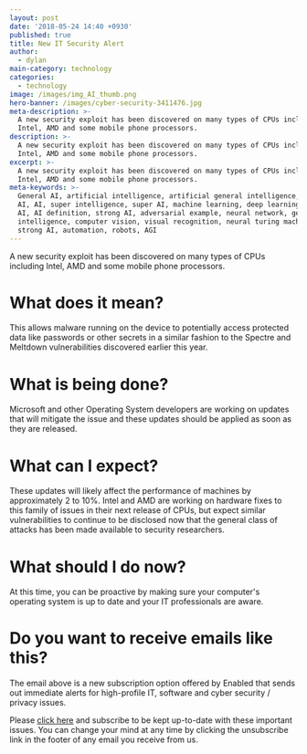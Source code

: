 ```yaml
---
layout: post
date: '2018-05-24 14:40 +0930'
published: true
title: New IT Security Alert
author:
  - dylan
main-category: technology
categories:
  - technology
image: /images/img_AI_thumb.png
hero-banner: /images/cyber-security-3411476.jpg
meta-description: >-
  A new security exploit has been discovered on many types of CPUs including
  Intel, AMD and some mobile phone processors.
description: >-
  A new security exploit has been discovered on many types of CPUs including
  Intel, AMD and some mobile phone processors.
excerpt: >-
  A new security exploit has been discovered on many types of CPUs including
  Intel, AMD and some mobile phone processors.
meta-keywords: >-
  General AI, artificial intelligence, artificial general intelligence, narrow
  AI, AI, super intelligence, super AI, machine learning, deep learning, what is
  AI, AI definition, strong AI, adversarial example, neural network, general
  intelligence, computer vision, visual recognition, neural turing machine,
  strong AI, automation, robots, AGI
---
```

A new security exploit has been discovered on many types of CPUs including Intel, AMD and some mobile phone processors. 

# What does it mean?

This allows malware running on the device to potentially access protected data like passwords or other secrets in a similar fashion to the Spectre and Meltdown vulnerabilities discovered earlier this year.

# What is being done?

Microsoft and other Operating System developers are working on updates that will mitigate the issue and these updates should be applied as soon as they are released.

# What can I expect?

These updates will likely affect the performance of machines by approximately 2 to 10%. Intel and AMD are working on hardware fixes to this family of issues in their next release of CPUs, but expect similar vulnerabilities to continue to be disclosed now that the general class of attacks has been made available to security researchers.

# What should I do now?
At this time, you can be proactive by making sure your computer's operating system is up to date and your IT professionals are aware.

# Do you want to receive emails like this?

The email above is a new subscription option offered by Enabled that sends out immediate alerts for high-profile IT, software and cyber security / privacy issues.  

Please [click here](https://enabled.us1.list-manage.com/subscribe?u=0ba17a794e3f1ecb4ab13e31c&id=cbafc8ac1c&utm_source=Enabled+Main&utm_campaign=736da09fcb-EMAIL_CAMPAIGN_2018_03_16&utm_medium=email&utm_term=0_249f96aedf-736da09fcb-) and subscribe to be kept up-to-date with these important issues. You can change your mind at any time by clicking the unsubscribe link in the footer of any email you receive from us.